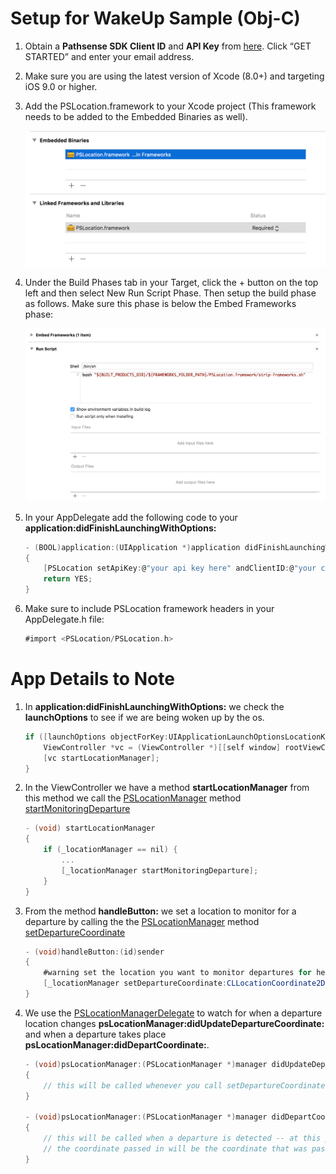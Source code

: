 # Setup for WakeUp Sample (Obj-C)

1. Obtain a **Pathsense SDK Client ID** and **API Key** from [here](https://pathsense.com/). Click “GET STARTED” and enter your email address.

2. Make sure you are using the latest version of Xcode (8.0+) and targeting iOS 9.0 or higher.

3. Add the PSLocation.framework to your Xcode project (This framework needs to be added to the Embedded Binaries as well).

	![Screenshot1](../frameworks.png?raw=true "")

4. Under the Build Phases tab in your Target, click the + button on the top left and then select New Run Script Phase. Then setup the build phase as follows. Make sure this phase is below the Embed Frameworks phase:

	![Screenshot2](../RunScript.png?raw=true "")

5. In your AppDelegate add the following code to your **application:didFinishLaunchingWithOptions:**

    ```groovy
	- (BOOL)application:(UIApplication *)application didFinishLaunchingWithOptions:(NSDictionary *)launchOptions
	{
		[PSLocation setApiKey:@"your api key here" andClientID:@"your client ID"];
    	return YES;
	}
	```

6. Make sure to include PSLocation framework headers in your AppDelegate.h file:

    ```groovy
	#import <PSLocation/PSLocation.h>
	```

# App Details to Note

1. In **application:didFinishLaunchingWithOptions:** we check the **launchOptions** to see if we are being woken up by the os.  
    
    ```groovy
    if ([launchOptions objectForKey:UIApplicationLaunchOptionsLocationKey]) {
		ViewController *vc = (ViewController *)[[self window] rootViewController];
    	[vc startLocationManager];
    }
	```
2. In the ViewController we have a method **startLocationManager** from this method we call the [PSLocationManager](https://developer.pathsense.com/sites/pathsensedeveloperportal.dd/files/documentation/ios/sdk/location/1.2/interface_p_s_location_manager.html) method [startMonitoringDeparture](https://developer.pathsense.com/sites/pathsensedeveloperportal.dd/files/documentation/ios/sdk/location/1.2/interface_p_s_location_manager.html#a3a43a78029a20e19655852f38f1cf4e7)

    ```groovy
    - (void) startLocationManager
    {
        if (_locationManager == nil) {
            ...            
            [_locationManager startMonitoringDeparture];
        }
    }
	```

3. From the method **handleButton:** we set a location to monitor for a departure by calling the the [PSLocationManager](https://developer.pathsense.com/sites/pathsensedeveloperportal.dd/files/documentation/ios/sdk/location/1.2/interface_p_s_location_manager.html) method [setDepartureCoordinate](https://developer.pathsense.com/sites/pathsensedeveloperportal.dd/files/documentation/ios/sdk/location/1.2/interface_p_s_location_manager.html#a012162887bc6d223cf5e20bddaa49cbe)

    ```groovy
    - (void)handleButton:(id)sender
    {
        #warning set the location you want to monitor departures for here
        [_locationManager setDepartureCoordinate:CLLocationCoordinate2DMake(33.02280304, -117.28318958)];
    }
	```
4. We use the [PSLocationManagerDelegate](https://developer.pathsense.com/sites/pathsensedeveloperportal.dd/files/documentation/ios/sdk/location/1.2/protocol_p_s_location_manager_delegate_01-p.html) to watch for when a departure location changes **psLocationManager:didUpdateDepartureCoordinate:** and when a departure takes place **psLocationManager:didDepartCoordinate:**.

    ```groovy
    - (void)psLocationManager:(PSLocationManager *)manager didUpdateDepartureCoordinate:(CLLocationCoordinate2D)coordinate
    {
        // this will be called whenever you call setDepartureCoordinate
    }

    - (void)psLocationManager:(PSLocationManager *)manager didDepartCoordinate:(CLLocationCoordinate2D)coordinate
    {
        // this will be called when a departure is detected -- at this point you need to start getting locations
        // the coordinate passed in will be the coordinate that was passed to setDepartureCoordinate
    }
    ```


